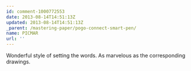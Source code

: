 ```yaml
---
id: comment-1000772553
date: 2013-08-14T14:51:13Z
updated: 2013-08-14T14:51:13Z
_parent: /mastering-paper/pogo-connect-smart-pen/
name: PICMAR
url: ''
---
```


Wonderful style of setting the words. As marvelous as the corresponding drawings.
